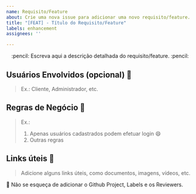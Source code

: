 ```yaml
---
name: Requisito/Feature
about: Crie uma nova issue para adicionar uma novo requisito/feature.
title: "[FEAT] - Título do Requisito/Feature"
labels: enhancement
assignees: ''

---
```


<p align="center">
:pencil: Escreva aqui a descrição detalhada do requisito/feature. :pencil:
</p>

## Usuários Envolvidos (opcional) :busts_in_silhouette:
> Ex.: Cliente, Administrador, etc.

## Regras de Negócio :construction:
> Ex.:
> 1. Apenas usuários cadastrados podem efetuar login :smile:
> 2. Outras regras

## Links úteis :pushpin:
>Adicione alguns links úteis, como documentos, imagens, vídeos, etc.


:poop: Não se esqueça de adicionar o Github Project, Labels e os Reviewers.

